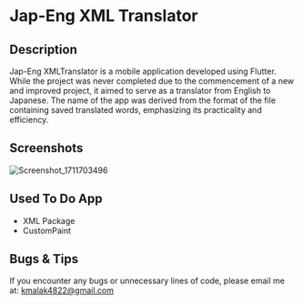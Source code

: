# Jap-Eng XML Translator

## Description
Jap-Eng XMLTranslator is a mobile application developed using Flutter. While the project was never completed due to the commencement of a new and improved project, it aimed to serve as a translator from English to Japanese. The name of the app was derived from the format of the file containing saved translated words, emphasizing its practicality and efficiency.

## Screenshots
![Screenshot_1711703496](https://github.com/malak4822/xmltranslator/assets/71153710/8a34a53f-7923-42b9-b3b9-a6f1fb0b3d00)

## Used To Do App
- XML Package
- CustomPaint

## Bugs & Tips
If you encounter any bugs or unnecessary lines of code, please email me at: kmalak4822@gmail.com
